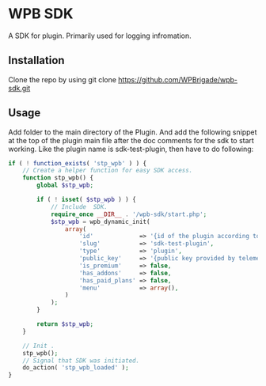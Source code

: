 # WPB SDK

A SDK for plugin. Primarily used for logging infromation.

## Installation
Clone the repo by using git clone https://github.com/WPBrigade/wpb-sdk.git

## Usage
Add folder to the main directory of the Plugin. And add the following snippet at the top of the plugin main file after the doc comments for the sdk to start working. Like the plugin name is sdk-test-plugin, then have to do following:

```php
if ( ! function_exists( 'stp_wpb' ) ) {
	// Create a helper function for easy SDK access.
	function stp_wpb() {
		global $stp_wpb;

		if ( ! isset( $stp_wpb ) ) {
			// Include  SDK.
			require_once __DIR__ . '/wpb-sdk/start.php';
			$stp_wpb = wpb_dynamic_init(
				array(
					'id'             => '{id of the plugin according to the products table of the telemetry}',
					'slug'           => 'sdk-test-plugin',
					'type'           => 'plugin',
					'public_key'     => '{public key provided by telemetry}',
					'is_premium'     => false,
					'has_addons'     => false,
					'has_paid_plans' => false,
					'menu'           => array(),
				)
			);
		}

		return $stp_wpb;
	}

	// Init .
	stp_wpb();
	// Signal that SDK was initiated.
	do_action( 'stp_wpb_loaded' );
}
```
